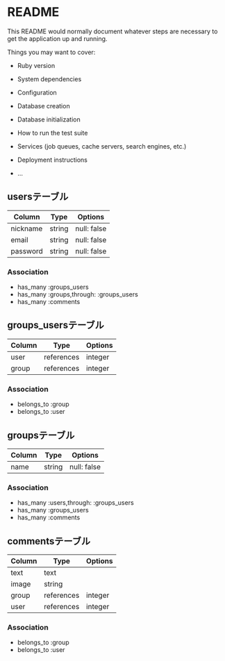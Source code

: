 # README

This README would normally document whatever steps are necessary to get the
application up and running.

Things you may want to cover:

* Ruby version

* System dependencies

* Configuration

* Database creation

* Database initialization

* How to run the test suite

* Services (job queues, cache servers, search engines, etc.)

* Deployment instructions

* ...

## usersテーブル

|Column|Type|Options|
|------|----|-------|
|nickname|string|null: false|index: true|
|email|string|null: false|
|password|string|null: false|

### Association
- has_many :groups_users
- has_many :groups,through: :groups_users
- has_many :comments





## groups_usersテーブル

|Column|Type|Options|
|------|----|-------|
|user|references|integer|null: false, foreign_key: true|
|group|references|integer|null: false, foreign_key: true|

### Association
- belongs_to :group
- belongs_to :user






## groupsテーブル

|Column|Type|Options|
|------|----|-------|
|name|string|null: false|

### Association
- has_many :users,through: :groups_users
- has_many :groups_users
- has_many :comments







## commentsテーブル

|Column|Type|Options|
|------|----|-------|
|text|text|
|image|string|
|group|references|integer|null: false, foreign_key: true|
|user|references|integer|null: false, foreign_key: true|

### Association
- belongs_to :group
- belongs_to :user